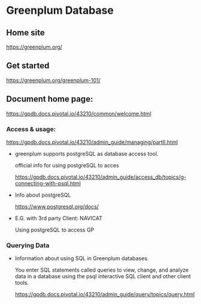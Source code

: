 # Greenplum Database
## Home site
  https://greenplum.org/
## Get started
  https://greenplum.org/greenplum-101/
## Document home page:
  https://gpdb.docs.pivotal.io/43210/common/welcome.html

### Access & usage:
  https://gpdb.docs.pivotal.io/43210/admin_guide/managing/partII.html
  
  - greenplum supports postgreSQL as database access tool.
  
    official info for using postgreSQL to acces
    
    https://gpdb.docs.pivotal.io/43210/admin_guide/access_db/topics/g-connecting-with-psql.html
  
  - Info about postgreSQL
    
    https://www.postgresql.org/docs/
  
  - E.G. with 3rd party Client: NAVICAT
    
    Using postgreSQL to access GP

### Querying Data
  - Information about using SQL in Greenplum databases.

    You enter SQL statements called queries to view, change, and analyze data in a database using the psql interactive SQL client and other client tools.
    
    https://gpdb.docs.pivotal.io/43210/admin_guide/query/topics/query.html
